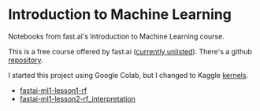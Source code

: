 # Introduction to Machine Learning

Notebooks from fast.ai's Introduction to Machine Learning course.

This is a free course offered by fast.ai ([currently unlisted](http://forums.fast.ai/t/another-treat-early-access-to-intro-to-machine-learning-videos/6826)). There's a github [repository](https://github.com/fastai/fastai/tree/master/courses/ml1).

I started this project using Google Colab, but I changed to Kaggle [kernels](https://www.kaggle.com/ailobe/kernels).

- [fastai-ml1-lesson1-rf](https://www.kaggle.com/ailobe/fastai-ml1-lesson1-rf)
- [fastai-ml1-lesson2-rf_interpretation](https://www.kaggle.com/ailobe/fastai-ml1-lesson2-rf-interpretation)
